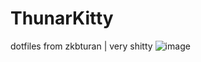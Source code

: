 # ThunarKitty
dotfiles from zkbturan  | very shitty 
![image](https://user-images.githubusercontent.com/92680059/137632026-8ddba437-9a48-4ef8-ab21-a0b130565d44.png)
